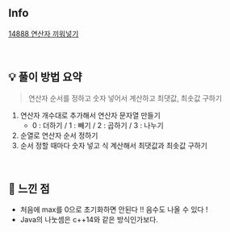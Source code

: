 ## Info

[14888 연산자 끼워넣기](https://www.acmicpc.net/problem/14888)

<br>

## 💡 풀이 방법 요약

> 연산자 순서를 정하고 숫자 넣어서 계산하고 최댓값, 최솟값 구하기

1. 연산자 개수대로 추가해서 연산자 문자열 만들기
   * 0 : 더하기 / 1 :  빼기 / 2 : 곱하기 / 3 : 나누기
2. 순열로 연산자 순서 정하기
3. 순서 정할 때마다 숫자 넣고 식 계산해서 최댓값과 최솟값 구하기

<br>

## 🙂 느낀 점
* 처음에 max를 0으로 초기화하면 안된다 !! 음수도 나올 수 있다 !
* Java의 나눗셈은 c++14와 같은 방식인가보다.